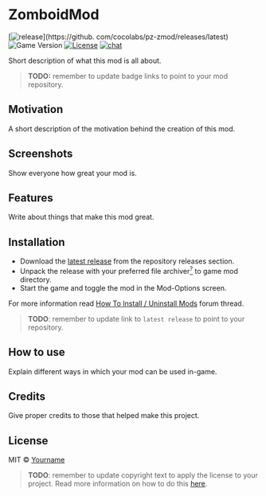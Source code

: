# ZomboidMod

[![release](https://img.shields.io/github/v/release/cocolabs/pz-zmod)](https://github.
com/cocolabs/pz-zmod/releases/latest) ![Game Version](https://img.shields.io/badge/PZ%20Version-IWBUMS%3A%2041.47-red) [![License](https://img.shields.io/github/license/yooksi/pz-zmod)](https://mit-license.org/) [![chat](https://img.shields.io/discord/717757483376050203?color=7289DA&label=discord&logo=discord&logoColor=white)](https://discord.gg/vCeydWCbd9)

Short description of what this mod is all about.

> **TODO:** remember to update badge links to point to your mod repository.

## Motivation

A short description of the motivation behind the creation of this mod.

## Screenshots

Show everyone how great your mod is.

## Features

Write about things that make this mod great.

## Installation

- Download the [latest release](https://github.com/yooksi/pz-zmod/releases/latest) from the repository releases section.
- Unpack the release with your preferred file archiver[<sup>?</sup>](a "rar, zip, 7zip, etc.") to game mod directory.
- Start the game and toggle the mod in the Mod-Options screen.

For more information read [How To Install / Uninstall Mods](https://theindiestone.com/forums/index.php?/topic/1395-how-to-install-uninstall-mods/) forum thread.

> **TODO**: remember to update link to `latest release` to point to your repository.

## How to use
Explain different ways in which your mod can be used in-game.

## Credits

Give proper credits to those that helped make this project.

## License

MIT © [Yourname](https://github.com/cocolabs)

> **TODO**: remember to update copyright text to apply the license to your project.
> Read more information on how to do this [here](https://github.com/cocolabs/pz-zmod#license).